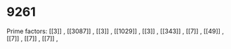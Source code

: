 # 9261

Prime factors: [[3]] , [[3087]] , [[3]] , [[1029]] , [[3]] , [[343]] , [[7]] , [[49]] , [[7]] , [[7]] , [[7]] , 